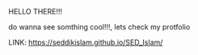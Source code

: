 HELLO THERE!!!

do wanna see somthing cool!!!, lets check my protfolio 

LINK: https://seddikislam.github.io/SED_Islam/
